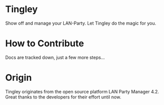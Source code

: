 # Tingley
Show off and manage your LAN-Party. Let Tingley do the magic for you.

# How to Contribute

Docs are tracked down, just a few more steps...

# Origin

Tingley originates from the open source platform LAN Party Manager 4.2. Great thanks to the developers for their effort until now.
